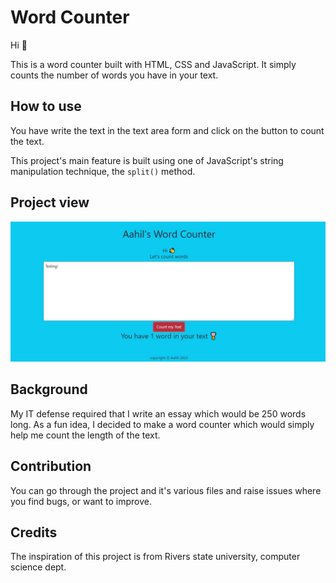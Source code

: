 # Word Counter

Hi 👋

This is a word counter built with HTML, CSS and JavaScript. It simply counts the number of words you have in your text.


## How to use
You have write the text in the text area form and click on the button to count the text.

This project's main feature is built using one of JavaScript's string manipulation technique, the `split()` method.

## Project view

![word counter view](/wordcount.JPG)

## Background

My IT defense required that I write an essay which would be 250 words long. As a fun idea, I decided to make a word counter which would simply help me count the length of the text. 

## Contribution

You can go through the project and it's various files and raise issues where you find bugs, or want to improve.

## Credits

The inspiration of this project is from Rivers state university, computer science dept.




